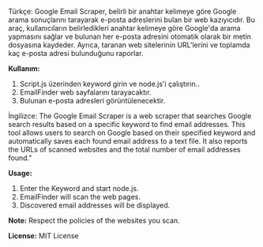 Türkçe:
Google Email Scraper, belirli bir anahtar kelimeye göre Google arama sonuçlarını tarayarak e-posta adreslerini bulan bir web kazıyıcıdır. Bu araç, kullanıcıların belirledikleri anahtar kelimeye göre Google'da arama yapmasını sağlar ve bulunan her e-posta adresini otomatik olarak bir metin dosyasına kaydeder. Ayrıca, taranan web sitelerinin URL'lerini ve toplamda kaç e-posta adresi bulunduğunu raporlar.

**Kullanım:**
1. Script.js üzerinden keyword girin ve node.js'i çalıştırın..
2. EmailFinder web sayfalarını tarayacaktır.
3. Bulunan e-posta adresleri görüntülenecektir.

İngilizce:
The Google Email Scraper is a web scraper that searches Google search results based on a specific keyword to find email addresses. This tool allows users to search on Google based on their specified keyword and automatically saves each found email address to a text file. It also reports the URLs of scanned websites and the total number of email addresses found."

**Usage:**
1. Enter the Keyword and start node.js.
2. EmailFinder will scan the web pages.
3. Discovered email addresses will be displayed.

**Note:** Respect the policies of the websites you scan.

**License:** MIT License




